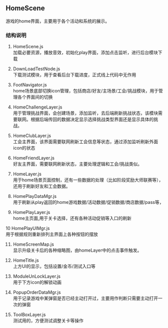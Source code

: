 ## HomeScene   
游戏的home界面，主要用于各个活动和系统的展示。

### 结构说明
1. HomeScene.js   
  加载必要资源，播放音效，初始化play界面，添加点击监听，进行后台模块下载

2. DownLoadTestNode.js   
  下载测试模块，用于查看后台下载进度，正式线上代码中无作用

3. FootNavigator.js  
 home场景底部切换icon管理，包括商店/好友/主场景/工会/挑战模块，用于管理各个界面间的切换

4. HomeChallengeLayer.js  
 用于管理挑战界面，会创建场景，添加监听，去后端刷新挑战状态，该模块需要联网。根据后端传回的数据决定显示选择挑战类型界面还是显示具体的挑战。

5. HomeClubLayer.js  
 工会主界面，该界面需要联网刷新工会信息等状态，通过添加监听刷新外面icon的状态

6. HomeFriendLayer.js  
 好友主界面，需要联网刷新状态，主要处理逻辑和工会/挑战类似。

7. HomeLayer.js  
 用于home场景页面控制，还有一些数据的处理（比如阶段奖励大师联赛等），还用于刷新好友和工会数据。

8. HomePlayDataMgr.js  
用于刷新从play返回的home游戏数据/活动数据/促销数据/商店数据/pass等，

9. HomePlayLayer.js  
home主页面,用于关卡选择，还有各种活动促销等入口的刷新

10 HomePlayUIMgr.js   
用于根据规则重新排列主界面上各种按钮的摆放

11. HomeScreenMap.js  
显示升级关卡后的各种缩略图，由homeLayer中的点击事件触发。

12. HomeTitle.js  
上方UI的显示，包括设置/金币/测试入口等

13. ModuleUnLockLayer.js  
用于下方icon的解锁动画

14. PopupOrderDataMgr.js  
 用于记录游戏中某弹窗是否已经主动打开过，主要用作判断只需要主动打开一次的弹窗

15. ToolBoxLayer.js  
测试用的，方便测试调整关卡等操作